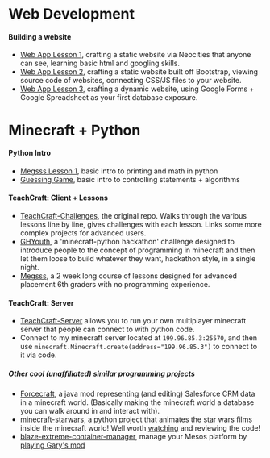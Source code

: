 # Web Development

#### Building a website
- [Web App Lesson 1](https://github.com/teachthenet/Web-App-Lesson-1), crafting a static website via Neocities that anyone can see, learning basic html and googling skills.
- [Web App Lesson 2](https://github.com/teachthenet/Web-App-Lesson-2), crafting a static website built off Bootstrap, viewing source code of websites, connecting CSS/JS files to your website.
- [Web App Lesson 3](https://github.com/teachthenet/Web-App-Lesson-3), crafting a dynamic website, using Google Forms + Google Spreadsheet as your first database exposure.

# Minecraft + Python

#### Python Intro
- [Megsss Lesson 1](https://github.com/teachthenet/Megsss/blob/master/lessons/1_intro_to_python.md), basic intro to printing and math in python
- [Guessing Game](https://github.com/teachthenet/Guessing-Game), basic intro to controlling statements + algorithms

#### TeachCraft: Client + Lessons

- [TeachCraft-Challenges](https://github.com/teachthenet/TeachCraft-Challenges), the original repo. Walks through the various lessons line by line, gives challenges with each lesson. Links some more complex projects for advanced users.
- [GHYouth](https://github.com/teachthenet/GHYouth), a 'minecraft-python hackathon' challenge designed to introduce people to the concept of programming in minecraft and then let them loose to build whatever they want, hackathon style, in a single night.
- [Megsss](https://github.com/teachthenet/Megsss), a 2 week long course of lessons designed for advanced placement 6th graders with no programming experience.

#### TeachCraft: Server

- [TeachCraft-Server](https://github.com/teachthenet/TeachCraft-Server) allows you to run your own multiplayer minecraft server that people can connect to with python code.
- Connect to my minecraft server located at `199.96.85.3:25570`, and then use `minecraft.Minecraft.create(address="199.96.85.3")` to connect to it via code.

##### Other cool (unaffiliated) similar programming projects
- [Forcecraft](https://github.com/metadaddy/Forcecraft), a java mod representing (and editing) Salesforce CRM data in a minecraft world. (Basically making the minecraft world a database you can walk around in and interact with).
- [minecraft-starwars](https://github.com/martinohanlon/minecraft-starwars), a python project that animates the star wars films inside the minecraft world! Well worth [watching](https://www.youtube.com/watch?v=pufDQo9o0gk) and reviewing the code!
- [blaze-extreme-container-manager](https://github.com/wehkamp/blaze-extreme-container-manager), manage your Mesos platform by [playing Gary's mod](https://www.youtube.com/watch?v=r0pAzujyM-M)

